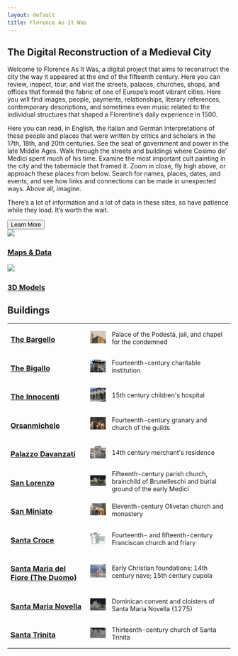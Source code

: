 ```yaml
---
layout: default
title: Florence As It Was
---
```


<div class="container">
<h2 class="display-6 lh-lg" id="home-text">The Digital Reconstruction of a Medieval City</h2>
  <div class="row">
    <div class="col">
      <p>Welcome to Florence As It Was, a digital project that aims to reconstruct the city the way it appeared at the end of the fifteenth century. Here you can review, inspect, tour, and visit the streets, palaces, churches, shops, and offices that formed the fabric of one of Europe’s most vibrant cities. Here you will find images, people, payments, relationships, literary references, contemporary descriptions, and sometimes even music related to the individual structures that shaped a Florentine’s daily experience in 1500.</p>
		<p>Here you can read, in English, the Italian and German interpretations of these people and places that were written by critics and scholars in the 17th, 18th, and 20th centuries. See the seat of government and power in the late Middle Ages. Walk through the streets and buildings where Cosimo de’ Medici spent much of his time. Examine the most important cult painting in the city and the tabernacle that framed it. Zoom in close, fly high above, or approach these places from below. Search for names, places, dates, and events, and see how links and connections can be made in unexpected ways. Above all, imagine.</p>
		<p>There’s a lot of information and a lot of data in these sites, so have patience while they load. It’s worth the wait. </p>
		<a href="about.html"><button type="button" class="btn btn-success">Learn More</button></a>
	</div>
    <div class="col text-center">
      <a href=""><img class="rounded" src="assets/images/flawhome1.png">
      <h3 class="lh-lg">Maps & Data</h3>
  </a>
        <a href="3d_models.md"><img class="rounded" src="assets/images/flawhome2.png">
      <h3>3D Models</h3>
  </a>
    </div>
  </div>
<h2>Buildings</h2>
<table style="width:100%">
	 	 
	   	  
<tbody><tr>
					<td><b><h3><a href="https://florenceasitwas.wlu.edu/architecture/bargello">The Bargello</a></h3></b></td>
					<td><img src="assets/images/thumbnail/bargello-thumbnail.png"></td>
					<td>Palace of the Podestà, jail, and chapel for the condemned</td>
				</tr>
	   
<tr>
					<td><b><h3><a href="https://florenceasitwas.wlu.edu/architecture/bigallo">The Bigallo</a></h3></b></td>
					<td><img src="assets/images/thumbnail/Bigallo_thumbnail2.jpeg"></td>
					<td>Fourteenth-century charitable institution</td>
				</tr>
	   
<tr>
					<td><b><h3><a href="https://florenceasitwas.wlu.edu/architecture/innocenti">The Innocenti</a></h3></b></td>
					<td><img src="assets/images/thumbnail/innocenti-thumbnail.png"></td>
					<td>15th century children's hospital</td>
				</tr>
	   
<tr>
					<td><b><h3><a href="https://florenceasitwas.wlu.edu/architecture/orsanmichele">Orsanmichele</a></h3></b></td>
					<td><img src="assets/images/thumbnail/Orsanmichele_thumbnail2.jpeg"></td>
					<td>Fourteenth-century granary and church of the guilds</td>
				</tr>
	   
<tr>
					<td><b><h3><a href="https://florenceasitwas.wlu.edu/architecture/palazzo-davanzati">Palazzo Davanzati</a></h3></b></td>
					<td><img src="assets/images/thumbnail/palazzo-davanzati-thumbnail.png"></td>
					<td>14th century merchant's residence</td>
				</tr>
	   
<tr>
					<td><b><h3><a href="https://florenceasitwas.wlu.edu/architecture/san-lorenzo">San Lorenzo</a></h3></b></td>
					<td><img src="assets/images/thumbnail/sanlorenzothumbnail.png"></td>
					<td>Fifteenth-century parish church, brainchild of Brunelleschi and burial ground of the early Medici</td>
				</tr>
	   
<tr>
					<td><b><h3><a href="https://florenceasitwas.wlu.edu/architecture/san-miniato">San Miniato</a></h3></b></td>
					<td><img src="assets/images/thumbnail/san-miniato_thumbnail.png"></td>
					<td>Eleventh-century Olivetan church and monastery</td>
				</tr>
	   
<tr>
					<td><b><h3><a href="https://florenceasitwas.wlu.edu/architecture/santa-croce">Santa Croce</a></h3></b></td>
					<td><img src="assets/images/thumbnail/SantaCroce_thumbnail.jpg"></td>
					<td>Fourteenth- and fifteenth-century Franciscan church and friary</td>
				</tr>
	   
<tr>
					<td><b><h3><a href="https://florenceasitwas.wlu.edu/architecture/santa-maria-del-fiore">Santa Maria del Fiore (The Duomo)</a></h3></b></td>
					<td><img src="assets/images/thumbnail/santa-maria-del-fiore-thumbnail.png"></td>
					<td>Early Christian foundations; 14th century nave; 15th century cupola</td>
				</tr>
	   
<tr>
					<td><b><h3><a href="https://florenceasitwas.wlu.edu/architecture/santa-maria-novella">Santa Maria Novella</a></h3></b></td>
					<td><img src="assets/images/thumbnail/smn-thumbnail.png"></td>
					<td>Dominican convent and cloisters of Santa Maria Novella (1275)</td>
				</tr>
	   
<tr>
					<td><b><h3><a href="https://florenceasitwas.wlu.edu/architecture/santa-trinita">Santa Trinita</a></h3></b></td>
					<td><img src="assets/images/thumbnail/trinita-thumbnail.jpeg"></td>
					<td>Thirteenth-century church of Santa Trinita</td>
				</tr>
	   
</tbody>
</table>








</div>